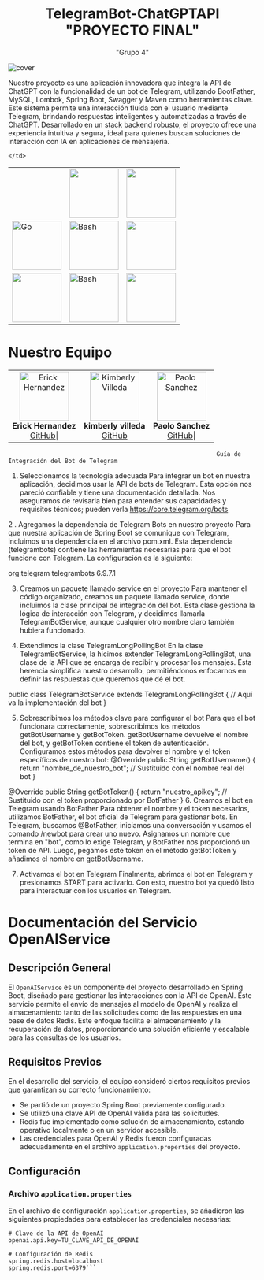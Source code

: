 <div align="center">
  <h1>
      TelegramBot-ChatGPTAPI "PROYECTO FINAL"
  </h1> 
  "Grupo 4"
</div>



![cover](https://github.com/user-attachments/assets/9e61c141-7162-4856-8e49-e5032c4c1474)



  
  
 Nuestro proyecto es una aplicación innovadora que integra la API de ChatGPT con la funcionalidad de un bot de Telegram, utilizando BootFather, MySQL, Lombok, Spring Boot, Swagger y Maven como herramientas clave. Este sistema permite una interacción fluida con el usuario mediante Telegram, brindando respuestas inteligentes y automatizadas a través de ChatGPT. Desarrollado en un stack backend robusto, el proyecto ofrece una experiencia intuitiva y segura, ideal para quienes buscan soluciones de interacción con IA en aplicaciones de mensajería.



<table align="center">
  
  </tr>
    <td>
      <a href="#">
        <img alt="" src="https://github.com/user-attachments/assets/26143db6-a205-43d2-9147-3d71813ad958">
      </a>
    </td>
    <td>
      <a href="#">
        <img alt="" src="https://github.com/user-attachments/assets/986da5b2-2c1d-478d-b88f-668edd319359" width="100">
      </a>
    </td>
     <td>
      <a href="#">
        <img alt="" src="https://github.com/user-attachments/assets/0aff50f5-8d21-46a5-8b02-5a1711cb14c0" width="100">
      </a>
    </td>
    </td>
      
  </tr>
  
  </tr>
    <td>
      <a href="#">
        <img alt="Go" src="https://github.com/user-attachments/assets/b9ac54b2-93bd-4da8-8990-507c1f5d4282" width="100">
      </a>
    </td>
    <td>
      <a href="#">
        <img alt="Bash" src="https://github.com/user-attachments/assets/9ad1aea5-da17-4927-84b7-7155290f0f57" width="100">
      </a>
    </td>
     <td>
      <a href="#">
        <img alt="" src="https://github.com/user-attachments/assets/d08be450-c22b-486f-9918-48fc7836c4f0" width="100">
      </a>
    </td>

    </td>
       
  </tr>
  
  </tr>
    <td>
      <a href="#">
        <img alt="" src="https://github.com/user-attachments/assets/e1e40d8c-59ef-4807-b7e3-66dce61a2988" width="100">
      </a>
    </td>
    <td>
      <a href="#">
        <img alt="Bash" src="https://github.com/user-attachments/assets/e9456f50-97a7-48bd-8474-da490f8bbd13" width="100">
      </a>
    </td>
     <td>
      <a href="#">
        <img alt="" src="https://github.com/user-attachments/assets/f039df30-2298-429c-b153-a1cd9671095e" width="100">
      </a>
    </td>
    </td>
       
  </tr>
  
</table>




# Nuestro Equipo



<table>
  <tr>
    <td align="center">
      <img src="https://github.com/user-attachments/assets/c2caed80-a81f-4909-ba01-0e98b1c086eb" width="100" alt="Erick Hernandez ">
      <br>
      <strong>Erick Hernandez</strong>
      <br>
     <a href="https://github.com" target="_blank">GitHub</a>|
      <a href="" target="_blank"
    </td>
    <td align="center">
      <img src="https://github.com/user-attachments/assets/fd52886b-245f-40a0-b11b-e49423f13939" width="100" alt="Kimberly Villeda">
      <br>
      <strong>kimberly villeda </strong>
      <br>
      <a href="" target="_blank" |
      <a href="https://github.com" target="_blank">GitHub</a>
    </td>
    <td align="center">
      <img src="https://github.com/user-attachments/assets/174bf52e-2aa2-4b52-aaca-095ea282ecf5" width="100" alt="Paolo Sanchez">
      <br>
      <strong>Paolo Sanchez </strong>
      <br>
      <a href="https://github.com" target="_blank">GitHub</a>|
      <a href="" target="_blank"
    </td>
  </tr>
</table>




                                                               Guía de Integración del Bot de Telegram

                                                  
1. Seleccionamos la tecnología adecuada
Para integrar un bot en nuestra aplicación, decidimos usar la API de bots de Telegram. Esta opción nos pareció confiable y tiene una documentación detallada. Nos aseguramos de revisarla bien para entender sus capacidades y requisitos técnicos; pueden verla https://core.telegram.org/bots



2 . Agregamos la dependencia de Telegram Bots en nuestro proyecto
Para que nuestra aplicación de Spring Boot se comunique con Telegram, incluimos una dependencia en el archivo pom.xml. Esta dependencia (telegrambots) contiene las herramientas necesarias para que el bot funcione con Telegram. La configuración es la siguiente:

<!-- Dependencia para interactuar con Telegram -->
<dependency>
    <groupId>org.telegram</groupId>
    <artifactId>telegrambots</artifactId>
    <version>6.9.7.1</version>
</dependency>

3. Creamos un paquete llamado service en el proyecto
Para mantener el código organizado, creamos un paquete llamado service, donde incluimos la clase principal de integración del bot. Esta clase gestiona la lógica de interacción con Telegram, y decidimos llamarla TelegramBotService, aunque cualquier otro nombre claro también hubiera funcionado.


4. Extendimos la clase TelegramLongPollingBot
En la clase TelegramBotService, la hicimos extender TelegramLongPollingBot, una clase de la API que se encarga de recibir y procesar los mensajes. Esta herencia simplifica nuestro desarrollo, permitiéndonos enfocarnos en definir las respuestas que queremos que dé el bot.

public class TelegramBotService extends TelegramLongPollingBot {
    // Aquí va la implementación del bot
}

5. Sobrescribimos los métodos clave para configurar el bot
Para que el bot funcionara correctamente, sobrescribimos los métodos getBotUsername y getBotToken. getBotUsername devuelve el nombre del bot, y getBotToken contiene el token de autenticación. Configuramos estos métodos para devolver el nombre y el token específicos de nuestro bot:
@Override
public String getBotUsername() {
    return "nombre_de_nuestro_bot"; // Sustituido con el nombre real del bot
}

@Override
public String getBotToken() {
    return "nuestro_apikey"; // Sustituido con el token proporcionado por BotFather
}
6. Creamos el bot en Telegram usando BotFather
Para obtener el nombre y el token necesarios, utilizamos BotFather, el bot oficial de Telegram para gestionar bots. En Telegram, buscamos @BotFather, iniciamos una conversación y usamos el comando /newbot para crear uno nuevo. Asignamos un nombre que termina en "bot", como lo exige Telegram, y BotFather nos proporcionó un token de API. Luego, pegamos este token en el método getBotToken y añadimos el nombre en getBotUsername.

7. Activamos el bot en Telegram
Finalmente, abrimos el bot en Telegram y presionamos START para activarlo. Con esto, nuestro bot ya quedó listo para interactuar con los usuarios en Telegram.


# Documentación del Servicio OpenAIService

## Descripción General

El `OpenAIService` es un componente del proyecto desarrollado en Spring Boot, diseñado para gestionar las interacciones con la API de OpenAI. Este servicio permite el envío de mensajes al modelo de OpenAI y realiza el almacenamiento tanto de las solicitudes como de las respuestas en una base de datos Redis. Este enfoque facilita el almacenamiento y la recuperación de datos, proporcionando una solución eficiente y escalable para las consultas de los usuarios.

## Requisitos Previos

En el desarrollo del servicio, el equipo consideró ciertos requisitos previos que garantizan su correcto funcionamiento:

- Se partió de un proyecto Spring Boot previamente configurado.
- Se utilizó una clave API de OpenAI válida para las solicitudes.
- Redis fue implementado como solución de almacenamiento, estando operativo localmente o en un servidor accesible.
- Las credenciales para OpenAI y Redis fueron configuradas adecuadamente en el archivo `application.properties` del proyecto.

## Configuración

### Archivo `application.properties`

En el archivo de configuración `application.properties`, se añadieron las siguientes propiedades para establecer las credenciales necesarias:

```properties
# Clave de la API de OpenAI
openai.api.key=TU_CLAVE_API_DE_OPENAI

# Configuración de Redis
spring.redis.host=localhost
spring.redis.port=6379```












